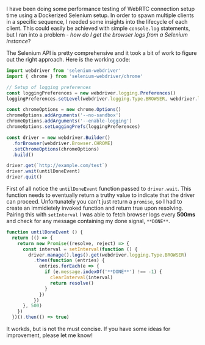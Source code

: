 I have been doing some performance testing of WebRTC connection setup time using a Dockerized Selenium setup. In order to spawn multiple clients in a specific sequence, I needed some insights into the lifecycle of each client. This could easily be achieved with simple `console.log` statements, but I ran into a problem - *how do I get the browser logs from a Selenium instance*?

The Selenium API is pretty comprehensive and it took a bit of work to figure out the right approach. Here is the working code:

```javascript
import webdriver from 'selenium-webdriver'
import { chrome } from 'selenium-webdriver/chrome'

// Setup of logging preferences
const loggingPreferences = new webdriver.logging.Preferences()
loggingPreferences.setLevel(webdriver.logging.Type.BROWSER, webdriver.logging.Level.ALL)

const chromeOptions = new chrome.Options()
chromeOptions.addArguments('--no-sandbox')
chromeOptions.addArguments('--enable-logging')
chromeOptions.setLoggingPrefs(loggingPreferences)

const driver = new webdriver.Builder()
  .forBrowser(webdriver.Browser.CHROME)
  .setChromeOptions(chromeOptions)
  .build()

driver.get(`http://example.com/test`)
driver.wait(untilDoneEvent)
driver.quit()
```

First of all notice the `untilDoneEvent` function passed to `driver.wait`. This function needs to eventually return a truthy value to indicate that the driver can proceed. Unfortunately you can't just return a `promise`, so I had to create an immidietely invoked function and return true upon resolving. Pairing this with `setInterval` I was able to fetch browser logs every **500ms** and check for any message containing my done signal, `**DONE**`.

```javascript
function untilDoneEvent () {
  return (() => {
    return new Promise((resolve, reject) => {
      const interval = setInterval(function () {
        driver.manage().logs().get(webdriver.logging.Type.BROWSER)
          .then(function (entries) {
            entries.forEach(e => {
              if (e.message.indexOf('**DONE**') !== -1) {
                clearInterval(interval)
                return resolve()
              }
            })
          })
      }, 500)
    })
  })().then(() => true)
```

It workds, but is not the must concise. If you have some ideas for improvement, please let me know!
